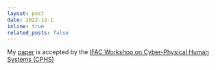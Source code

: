 ```yaml
---
layout: post
date: 2022-12-1
inline: true
related_posts: false
---
```


My <a href="https://www.sciencedirect.com/science/article/pii/S2405896323001210?via%3Dihub">paper</a> is accepted by the <a href="https://www.cphs2022.org/">IFAC Workshop on Cyber-Physical Human Systems (CPHS)</a>

